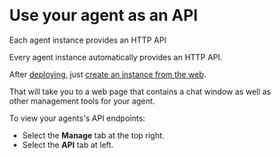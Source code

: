 # Use your agent as an API

Each agent instance provides an HTTP API

Every agent instance automatically provides an HTTP API.

After [deploying](/agent-guidebook/getting-started/deploy-your-agent), just [create an instance from the web](/agent-guidebook/getting-started/share-your-agent).

That will take you to a web page that contains a chat window as well as other management tools for your agent.

To view your agents's API endpoints:

- Select the **Manage** tab at the top right.
- Select the **API** tab at left.

